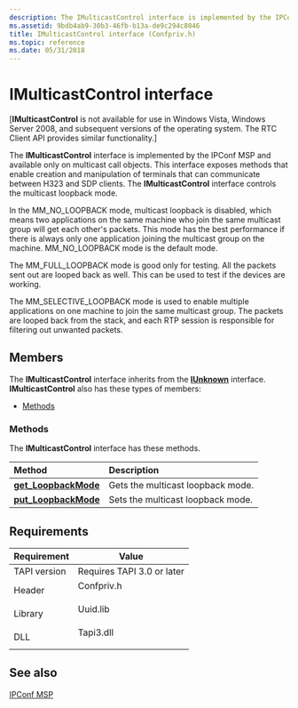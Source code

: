 ```yaml
---
description: The IMulticastControl interface is implemented by the IPConf MSP and available only on multicast call objects.
ms.assetid: 9bdb4ab9-30b3-46fb-b13a-de9c294c8046
title: IMulticastControl interface (Confpriv.h)
ms.topic: reference
ms.date: 05/31/2018
---
```


# IMulticastControl interface

\[**IMulticastControl** is not available for use in Windows Vista, Windows Server 2008, and subsequent versions of the operating system. The RTC Client API provides similar functionality.\]

The **IMulticastControl** interface is implemented by the IPConf MSP and available only on multicast call objects. This interface exposes methods that enable creation and manipulation of terminals that can communicate between H323 and SDP clients. The **IMulticastControl** interface controls the multicast loopback mode.

In the MM\_NO\_LOOPBACK mode, multicast loopback is disabled, which means two applications on the same machine who join the same multicast group will get each other's packets. This mode has the best performance if there is always only one application joining the multicast group on the machine. MM\_NO\_LOOPBACK mode is the default mode.

The MM\_FULL\_LOOPBACK mode is good only for testing. All the packets sent out are looped back as well. This can be used to test if the devices are working.

The MM\_SELECTIVE\_LOOPBACK mode is used to enable multiple applications on one machine to join the same multicast group. The packets are looped back from the stack, and each RTP session is responsible for filtering out unwanted packets.

## Members

The **IMulticastControl** interface inherits from the [**IUnknown**](/windows/desktop/api/unknwn/nn-unknwn-iunknown) interface. **IMulticastControl** also has these types of members:

-   [Methods](#methods)

### Methods

The **IMulticastControl** interface has these methods.



| Method                                                          | Description                                  |
|:----------------------------------------------------------------|:---------------------------------------------|
| [**get\_LoopbackMode**](imulticastcontrol-get-loopbackmode.md) | Gets the multicast loopback mode.<br/> |
| [**put\_LoopbackMode**](imulticastcontrol-put-loopbackmode.md) | Sets the multicast loopback mode.<br/> |



 

## Requirements



| Requirement | Value |
|-------------------------|---------------------------------------------------------------------------------------|
| TAPI version<br/> | Requires TAPI 3.0 or later<br/>                                                 |
| Header<br/>       | <dl> <dt>Confpriv.h</dt> </dl> |
| Library<br/>      | <dl> <dt>Uuid.lib</dt> </dl>   |
| DLL<br/>          | <dl> <dt>Tapi3.dll</dt> </dl>  |



## See also

<dl> <dt>

[IPConf MSP](ipconf-msp.md)
</dt> </dl>

 

